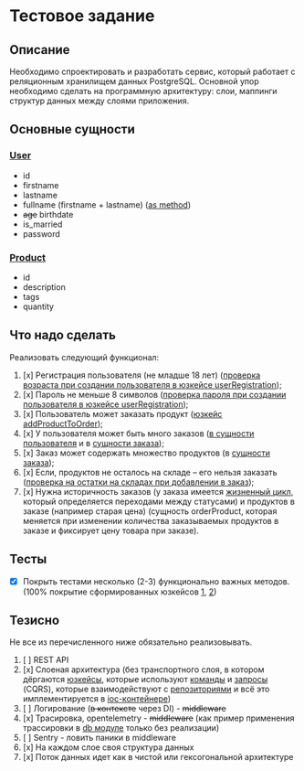 # Тестовое задание

## Описание
Необходимо спроектировать и разработать сервис, который работает с реляционным хранилищем данных PostgreSQL.
Основной упор необходимо сделать на программную архитектуру: слои, маппинги структур данных между слоями приложения.

## Основные сущности

### [User](internal/service/entities/user.go)
* id
* firstname
* lastname
* fullname (firstname + lastname) ([as method](internal/service/entities/user.go:39))
* ~~age~~ birthdate
* is_married
* password

###  [Product](internal/service/entities/product.go)
* id
* description
* tags
* quantity

## Что надо сделать

Реализовать следующий функционал:
1. [x] Регистрация пользователя (не младше 18 лет) ([проверка возраста при создании пользователя в юзкейсе userRegistration](./internal/service/usecases/user/registration/usecase.go:70));
2. [x] Пароль не меньше 8 символов ([проверка пароля при создании пользователя в юзкейсе userRegistration](./internal/service/usecases/user/registration/usecase.go:70));
3. [x] Пользователь может заказать продукт ([юзкейс addProductToOrder](internal/service/usecases/order/add_product_to_order/usecase.go));
4. [x] У пользователя может быть много заказов ([в сущности пользователя](internal/service/entities/user.go:29) и в [сущности заказа](internal/service/entities/order.go:27));
5. [x] Заказ может содержать множество продуктов (в [сущности заказа](internal/service/entities/order.go:28));
6. [x] Если, продуктов не осталось на складе – его нельзя заказать ([проверка на остатки на складах при добавлении в заказ](internal/service/usecases/order/add_product_to_order/usecase.go:94));
7. [x] Нужна историчность заказов (у заказа имеется [жизненный цикл](internal/service/entities/value_objects/order_status.go:16), который определяется переходами между статусами) и продуктов в заказе (например старая цена) (сущность orderProduct, которая меняется при изменении количества заказываемых продуктов в заказе и фиксирует цену товара при заказе).

## Тесты

* [x] Покрыть тестами несколько (2-3) функционально важных методов. (100% покрытие сформированных юзкейсов [1](internal/service/usecases/user/registration), [2](internal/service/usecases/order/add_product_to_order))

## Тезисно

Не все из перечисленного ниже обязательно реализовывать.
1. [ ] REST API
2. [x] Слоеная архитектура (без транспортного слоя, в котором дёргаются [юзкейсы](internal/service/usecases), которые используют [команды](internal/service/commands) и [запросы](internal/service/queries) (CQRS), которые взаимодействуют с [репозиториями](internal/service/repositories) и всё это имплементируется в [ioc-контейнере](internal/service/ioc/container.go))
3. [ ] Логирование (~~в контексте~~ через DI) - ~~middleware~~
4. [x] Трасировка, opentelemetry - ~~middleware~~ (как пример применения трассировки в [db модуле](internal/pkg/db/db.go:30) только без реализации)
5. [ ] Sentry - ловить паники в middleware
6. [x] На каждом слое своя структура данных
7. [x] Поток данных идет как в чистой или гексогональной архитектуре